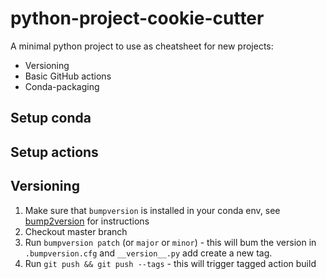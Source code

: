 # python-project-cookie-cutter
A minimal python project to use as cheatsheet for new projects:
  * Versioning
  * Basic GitHub actions
  * Conda-packaging

## Setup conda


## Setup actions

## Versioning
1. Make sure that `bumpversion` is installed in your conda env, see 
[bump2version](https://github.com/c4urself/bump2version/) for instructions
2. Checkout master branch
3. Run `bumpversion patch` (or `major` or `minor`) - this will bum the version in `.bumpversion.cfg` and `__version__.py` add create a new tag.
4. Run `git push && git push --tags` - this will trigger tagged action build